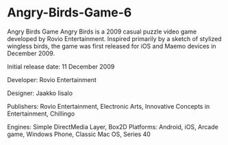 # Angry-Birds-Game-6

Angry Birds Game
Angry Birds is a 2009 casual puzzle video game developed by Rovio Entertainment.
Inspired primarily by a sketch of stylized wingless birds, the game was first released for iOS and Maemo devices in December 2009.

Initial release date: 11 December 2009

Developer: Rovio Entertainment 

Designer: Jaakko Iisalo

Publishers: Rovio Entertainment, Electronic Arts, Innovative Concepts in Entertainment, Chillingo 

Engines: Simple DirectMedia Layer, Box2D
Platforms: Android, iOS, Arcade game, Windows Phone, Classic Mac OS, Series 40
